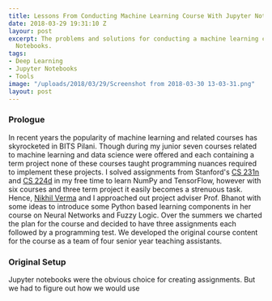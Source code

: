 ```yaml
---
title: Lessons From Conducting Machine Learning Course With Jupyter Notebooks
date: 2018-03-29 19:31:10 Z
layour: post
excerpt: The problems and solutions for conducting a machine learning course in Jupyter
  Notebooks.
tags:
- Deep Learning
- Jupyter Notebooks
- Tools
image: "/uploads/2018/03/29/Screenshot from 2018-03-30 13-03-31.png"
layout: post
---
```


### Prologue

In recent years the popularity of machine learning and related courses has skyrocketed in BITS Pilani. Though during my junior seven courses related to machine learning and data science were offered and each containing a term project none of these courses taught programming nuances required to implement these projects. I solved assignments from Stanford's [CS 231n](cs231n.stanford.edu) and [CS 224d](http://cs224d.stanford.edu/) in my free time to learn NumPy and TensorFlow, however  with six courses and three term project it easily becomes a strenuous task. Hence, [Nikhil Verma](nikhilweee.github.io) and I approached out project adviser Prof. Bhanot with some ideas to introduce some Python based learning components in her course on Neural Networks and Fuzzy Logic. Over the summers we charted the plan for the course and decided to have three assignments each followed by a programming test. We developed the original course content for the course as a team of four senior year teaching assistants.

### Original Setup

Jupyter notebooks were the obvious choice for creating assignments. But we had to figure out how we would use 